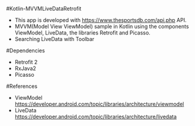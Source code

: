 #Kotlin-MVVMLiveDataRetrofit
- This app is developed with https://www.thesportsdb.com/api.php API.
- MVVM(Model View ViewModel) sample in Kotlin using the components ViewModel, LiveData, the libraries Retrofit and Picasso.
- Searching LiveData with Toolbar

#Dependencies
- Retrofit 2
- RxJava2
- Picasso

#References
- ViewModel https://developer.android.com/topic/libraries/architecture/viewmodel
- LiveData https://developer.android.com/topic/libraries/architecture/livedata
